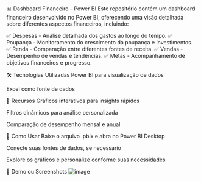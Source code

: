 📊 Dashboard Financeiro - Power BI
Este repositório contém um dashboard financeiro desenvolvido no Power BI, oferecendo uma visão detalhada sobre diferentes aspectos financeiros, incluindo:

✅ Despesas - Análise detalhada dos gastos ao longo do tempo.
✅ Poupança - Monitoramento do crescimento da poupança e investimentos.
✅ Renda - Comparação entre diferentes fontes de receita.
✅ Vendas - Desempenho de vendas e tendências.
✅ Metas - Acompanhamento de objetivos financeiros e progresso.

🛠 Tecnologias Utilizadas
Power BI para visualização de dados

Excel como fonte de dados

📌 Recursos
Gráficos interativos para insights rápidos

Filtros dinâmicos para análise personalizada

Comparação de desempenho mensal e anual

🚀 Como Usar
Baixe o arquivo .pbix e abra no Power BI Desktop

Conecte suas fontes de dados, se necessário

Explore os gráficos e personalize conforme suas necessidades

🔗 Demo ou Screenshots
![image](https://github.com/user-attachments/assets/88be5f79-b7a0-4298-a72d-883794f9afc5)
